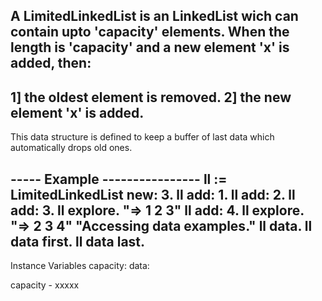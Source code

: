 A LimitedLinkedList is an LinkedList wich can contain upto 'capacity' elements. When the length is 'capacity' and a new element 'x' is added, then:
--------------
1] the oldest element is removed.
2] the new element 'x' is added. 
--------------

This data structure is defined to keep a buffer of last data which automatically drops old ones. 

----- Example ----------------
ll := LimitedLinkedList new: 3.
ll add: 1.
ll add: 2.
ll add: 3.
ll explore.   "=> 1 2 3"
ll add: 4.
ll explore.   "=> 2 3 4"
"Accessing data examples."
ll data.
ll data first.
ll data last.
-----------------------------------


Instance Variables
	capacity:		<Number>
	data: <LinkedList>  		

capacity 
	- xxxxx

